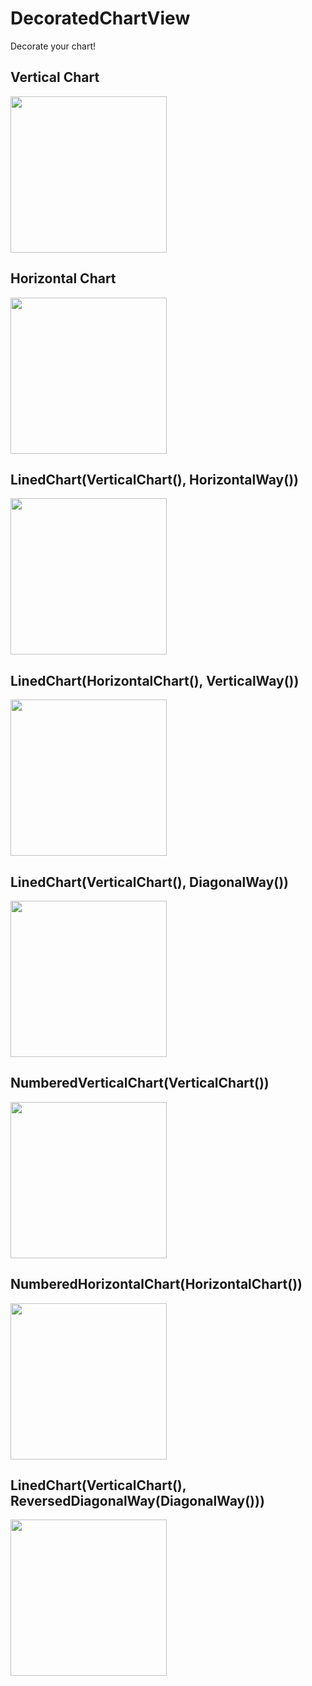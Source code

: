 # DecoratedChartView
Decorate your chart!


## Vertical Chart
<img src="https://user-images.githubusercontent.com/21290800/63411273-a21e6d00-c40e-11e9-8a8e-54212eb0eaeb.png" width="250">

## Horizontal Chart
<img src="https://user-images.githubusercontent.com/21290800/63411310-b6626a00-c40e-11e9-917c-ba571948b506.png" width="250">

## LinedChart(VerticalChart(), HorizontalWay())
<img src="https://user-images.githubusercontent.com/21290800/63411371-d2660b80-c40e-11e9-84fc-d995b9847080.png" width="250">

## LinedChart(HorizontalChart(), VerticalWay())
<img src="https://user-images.githubusercontent.com/21290800/63411374-d2660b80-c40e-11e9-8295-877fa7049ca5.png" width="250">

## LinedChart(VerticalChart(), DiagonalWay())
<img src="https://user-images.githubusercontent.com/21290800/63411479-0fca9900-c40f-11e9-84b2-6d3880046b3a.png" width="250">

## NumberedVerticalChart(VerticalChart())
<img src="https://user-images.githubusercontent.com/21290800/63411520-253fc300-c40f-11e9-8320-b4839a97bb96.png" width="250">

## NumberedHorizontalChart(HorizontalChart())
<img src="https://user-images.githubusercontent.com/21290800/63411549-31c41b80-c40f-11e9-9931-8fa7e389e117.png" width="250">

## LinedChart(VerticalChart(), ReversedDiagonalWay(DiagonalWay()))
<img src="https://user-images.githubusercontent.com/21290800/63411577-44d6eb80-c40f-11e9-8228-a3f24d8c18bb.png" width="250">
